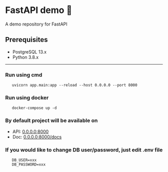 # FastAPI demo 🤖

A demo repository for FastAPI

## Prerequisites

- PostgreSQL 13.x
- Python 3.8.x

---


### Run using cmd
```
   uvicorn app.main:app --reload --host 0.0.0.0 --port 8000
```

### Run using docker
```
   docker-compose up -d
```

### By default project will be available on
   - API: [0.0.0.0:8000](http://0.0.0.0:8000)
   - Doc: [0.0.0.0:8000/docs](http://0.0.0.0:8000/docs)


### If you would like to change DB user/password, just edit .env file
```
   DB_USER=xxx
   DB_PASSWORD=xxx
```